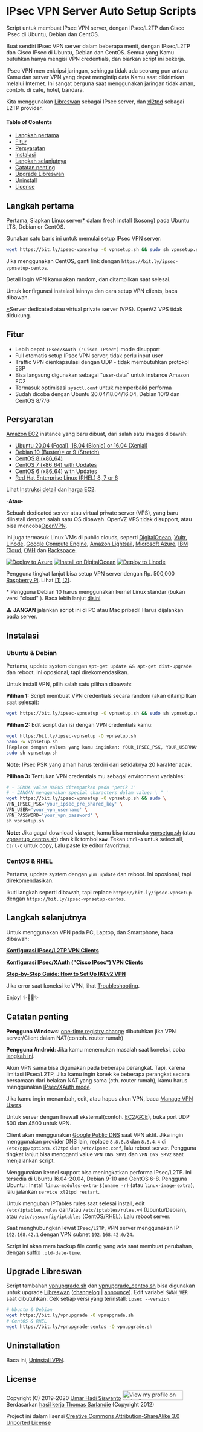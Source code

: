 # IPsec VPN Server Auto Setup Scripts
Script untuk membuat IPsec VPN server, dengan IPsec/L2TP dan Cisco IPsec di Ubuntu, Debian dan CentOS.

Buat sendiri IPsec VPN server dalam beberapa menit, dengan IPsec/L2TP dan Cisco IPsec di Ubuntu, Debian dan CentOS. Semua yang Kamu butuhkan hanya mengisi VPN credentials, dan biarkan script ini bekerja.

IPsec VPN men enkripsi jaringan, sehingga tidak ada seorang pun antara Kamu dan server VPN yang dapat mengintip data Kamu saat dikirimkan melalui Internet. Ini sangat berguna saat menggunakan jaringan tidak aman, contoh. di cafe, hotel, bandara.

Kita menggunakan <a href="https://libreswan.org/" target="_blank">Libreswan</a> sebagai IPsec server, dan <a href="https://github.com/xelerance/xl2tpd" target="_blank">xl2tpd</a> sebagai L2TP provider.


#### Table of Contents

- [Langkah pertama](#langkah-pertama)
- [Fitur](#fitur)
- [Persyaratan](#persyaratan)
- [Instalasi](#instalasi)
- [Langkah selanjutnya](#langkah-selanjutnya)
- [Catatan penting](#catatan-penting)
- [Upgrade Libreswan](#upgrade-libreswan)
- [Uninstall](#uninstall)
- [License](#license)

## Langkah pertama

Pertama, Siapkan Linux server[\*](#quick-start-note) dalam fresh install (kosong) pada Ubuntu LTS, Debian or CentOS.

Gunakan satu baris ini untuk memulai setup IPsec VPN server:

```bash
wget https://bit.ly/ipsec-vpnsetup -O vpnsetup.sh && sudo sh vpnsetup.sh
```

Jika menggunakan CentOS, ganti link dengan `https://bit.ly/ipsec-vpnsetup-centos`.

Detail login VPN kamu akan random, dan ditampilkan saat selesai.

Untuk konfirgurasi instalasi lainnya dan cara setup VPN clients, baca dibawah.


[\*](#quick-start-note)Server dedicated atau virtual private server (VPS). OpenVZ VPS tidak didukung.

## Fitur

- Lebih cepat `IPsec/XAuth ("Cisco IPsec")` mode disupport
- Full otomatis setup IPsec VPN server, tidak perlu input user
- Traffic VPN dienkapsulasi dengan UDP - tidak membutuhkan protokol ESP
- Bisa langsung digunakan sebagai "user-data" untuk instance Amazon EC2
- Termasuk optimisasi `sysctl.conf` untuk memperbaiki performa
- Sudah dicoba dengan Ubuntu 20.04/18.04/16.04, Debian 10/9 dan CentOS 8/7/6

## Persyaratan

<a href="https://aws.amazon.com/ec2/" target="_blank">Amazon EC2</a> instance yang baru dibuat, dari salah satu images dibawah:
- <a href="https://cloud-images.ubuntu.com/locator/" target="_blank">Ubuntu 20.04 (Focal), 18.04 (Bionic) or 16.04 (Xenial)</a>
- <a href="https://wiki.debian.org/Cloud/AmazonEC2Image" target="_blank">Debian 10 (Buster)</a>[\*](#debian-10-note)<a href="https://wiki.debian.org/Cloud/AmazonEC2Image" target="_blank"> or 9 (Stretch)</a>
- <a href="https://wiki.centos.org/Cloud/AWS" target="_blank">CentOS 8 (x86_64)</a>
- <a href="https://aws.amazon.com/marketplace/pp/B00O7WM7QW" target="_blank">CentOS 7 (x86_64) with Updates</a>
- <a href="https://aws.amazon.com/marketplace/pp/B00NQAYLWO" target="_blank">CentOS 6 (x86_64) with Updates</a>
- <a href="https://aws.amazon.com/partners/redhat/faqs/" target="_blank">Red Hat Enterprise Linux (RHEL) 8, 7 or 6</a>

Lihat <a href="https://blog.ls20.com/ipsec-l2tp-vpn-auto-setup-for-ubuntu-12-04-on-amazon-ec2/#vpnsetup" target="_blank">Instruksi detail</a> dan <a href="https://aws.amazon.com/ec2/pricing/" target="_blank">harga EC2</a>.

**-Atau-**

Sebuah dedicated server atau virtual private server (VPS), yang baru diinstall dengan salah satu OS dibawah. OpenVZ VPS tidak disupport, atau bisa mencoba<a href="https://github.com/Nyr/openvpn-install" target="_blank">OpenVPN</a>.

Ini juga termasuk Linux VMs di public clouds, seperti <a href="https://digitalocean.com" target="_blank">DigitalOcean</a>, <a href="https://vultr.com" target="_blank">Vultr</a>, <a href="https://linode.com" target="_blank">Linode</a>, <a href="https://cloud.google.com/compute/" target="_blank">Google Compute Engine</a>, <a href="https://aws.amazon.com/lightsail/" target="_blank">Amazon Lightsail</a>, <a href="https://azure.microsoft.com" target="_blank">Microsoft Azure</a>, <a href="https://www.ibm.com/cloud/virtual-servers" target="_blank">IBM Cloud</a>, <a href="https://www.ovh.com/world/vps/" target="_blank">OVH</a> dan <a href="https://www.rackspace.com" target="_blank">Rackspace</a>.

<a href="azure/README.md" target="_blank"><img src="docs/images/azure-deploy-button.png" alt="Deploy to Azure" /></a> <a href="http://dovpn.carlfriess.com/" target="_blank"><img src="docs/images/do-install-button.png" alt="Install on DigitalOcean" /></a> <a href="https://cloud.linode.com/stackscripts/37239" target="_blank"><img src="docs/images/linode-deploy-button.png" alt="Deploy to Linode" /></a>


Pengguna tingkat lanjut bisa setup VPN server dengan Rp. 500,000 <a href="https://www.raspberrypi.org" target="_blank">Raspberry Pi</a>. Lihat <a href="https://blog.elasticbyte.net/setting-up-a-native-cisco-ipsec-vpn-server-using-a-raspberry-pi/" target="_blank">[1]</a> <a href="https://www.stewright.me/2018/07/create-a-raspberry-pi-vpn-server-using-l2tpipsec/" target="_blank">[2]</a>.

<a name="debian-10-note"></a>
\* Pengguna Debian 10 harus menggunakan kernel Linux standar (bukan versi "cloud" ). Baca lebih lanjut <a href="docs/clients.md#debian-10-kernel" target="_blank">disini</a>.   

:warning: **JANGAN** jalankan script ini di PC atau Mac pribadi! Harus dijalankan pada server.

## Instalasi

### Ubuntu & Debian

Pertama, update system dengan `apt-get update && apt-get dist-upgrade` dan reboot. Ini oposional, tapi direkomendasikan.

Untuk install VPN, pilih salah satu pilihan dibawah:

**Pilihan 1:** Script membuat VPN credentials secara random (akan ditampilkan saat selesai):

```bash
wget https://bit.ly/ipsec-vpnsetup -O vpnsetup.sh && sudo sh vpnsetup.sh
```

**Pilihan 2:** Edit script dan isi dengan VPN credentials kamu:

```bash
wget https:/bit.ly/ipsec-vpnsetup -O vpnsetup.sh
nano -w vpnsetup.sh
[Replace dengan values yang kamu inginkan: YOUR_IPSEC_PSK, YOUR_USERNAME dan YOUR_PASSWORD]
sudo sh vpnsetup.sh
```

**Note:** IPsec PSK yang aman harus terdiri dari setidaknya 20 karakter acak.

**Pilihan 3:** Tentukan VPN credentials mu sebagai environment variables:

```bash
# - SEMUA value HARUS ditempatkan pada 'petik 1'
# - JANGAN menggunakan special characters dalam value: \ " '
wget https://bit.ly/ipsec-vpnsetup -O vpnsetup.sh && sudo \
VPN_IPSEC_PSK='your_ipsec_pre_shared_key' \
VPN_USER='your_vpn_username' \
VPN_PASSWORD='your_vpn_password' \
sh vpnsetup.sh
```

**Note:** Jika gagal download via `wget`, kamu bisa membuka <a href="vpnsetup.sh" target="_blank">vpnsetup.sh</a> (atau <a href="vpnsetup_centos.sh" target="_blank">vpnsetup_centos.sh</a>) dan klik tombol **`Raw`**. Tekan `Ctrl-A` untuk select all, `Ctrl-C` untuk copy, Lalu paste ke editor favoritmu.

### CentOS & RHEL

Pertama, update system dengan `yum update` dan reboot. Ini oposional, tapi direkomendasikan.

Ikuti langkah seperti dibawah, tapi replace `https://bit.ly/ipsec-vpnsetup` dengan `https://bit.ly/ipsec-vpnsetup-centos`.

## Langkah selanjutnya

Untuk menggunakan VPN pada PC, Laptop, dan Smartphone, baca dibawah:

<a href="docs/clients.md" target="_blank">**Konfigurasi IPsec/L2TP VPN Clients**</a>

<a href="docs/clients-xauth.md" target="_blank">**Konfigurasi IPsec/XAuth ("Cisco IPsec") VPN Clients**</a>

<a href="docs/ikev2-howto.md" target="_blank">**Step-by-Step Guide: How to Set Up IKEv2 VPN**</a>

Jika error saat koneksi ke VPN, lihat <a href="docs/clients.md#troubleshooting" target="_blank">Troubleshooting</a>.

Enjoy! :sparkles::tada::rocket::sparkles:

## Catatan penting

**Pengguna Windows**: <a href="docs/clients.md#windows-error-809" target="_blank">one-time registry change</a> dibutuhkan jika VPN server/Client dalam NAT(contoh. router rumah)

**Pengguna Android**: Jika kamu menemukan masalah saat koneksi, coba <a href="docs/clients.md#android-mtumss-issues" target="_blank">langkah ini</a>.

Akun VPN sama bisa digunakan pada beberapa perangkat. Tapi, karena limitasi IPsec/L2TP, Jika kamu ingin konek ke beberapa perangkat secara bersamaan dari belakan NAT yang sama (cth. router rumah), kamu harus menggunakan <a href="docs/clients-xauth.md" target="_blank">IPsec/XAuth mode</a>.

Jika kamu ingin menambah, edit, atau hapus akun VPN, baca <a href="docs/manage-users.md" target="_blank">Manage VPN Users</a>.

Untuk server dengan firewall eksternal(contoh. <a href="https://docs.aws.amazon.com/AWSEC2/latest/UserGuide/ec2-security-groups.html" target="_blank">EC2</a>/<a href="https://cloud.google.com/vpc/docs/firewalls" target="_blank">GCE</a>), buka port UDP 500 dan 4500 untuk VPN.

Client akan menggunakan <a href="https://developers.google.com/speed/public-dns/" target="_blank">Google Public DNS</a> saat VPN aktif. Jika ingin menggunakan provider DNS lain, replace `8.8.8.8` dan `8.8.4.4` di `/etc/ppp/options.xl2tpd` dan `/etc/ipsec.conf`, lalu reboot server. Pengguna tingkat lanjut bisa mengganti value `VPN_DNS_SRV1` dan `VPN_DNS_SRV2` saat menjalankan script.

Menggunakan kernel support bisa meningkatkan performa IPsec/L2TP. Ini tersedia di Ubuntu 16.04-20.04, Debian 9-10 and CentOS 6-8. Pengguna Ubuntu : Install `linux-modules-extra-$(uname -r)` (atau `linux-image-extra`), lalu jalankan `service xl2tpd restart`.

Untuk mengubah IPTables rules saat selesai install, edit `/etc/iptables.rules` dan/atau `/etc/iptables/rules.v4` (Ubuntu/Debian), atau `/etc/sysconfig/iptables` (CentOS/RHEL). Lalu reboot server.

Saat menghubungkan lewat `IPsec/L2TP`, VPN server menggunakan IP `192.168.42.1` dengan VPN subnet `192.168.42.0/24`.

Script ini akan mem backup file config yang ada saat membuat perubahan, dengan suffix `.old-date-time`.

## Upgrade Libreswan

Script tambahan <a href="extras/vpnupgrade.sh" target="_blank">vpnupgrade.sh</a> dan <a href="extras/vpnupgrade_centos.sh" target="_blank">vpnupgrade_centos.sh</a> bisa digunakan untuk upgrade <a href="https://libreswan.org" target="_blank">Libreswan</a> (<a href="https://github.com/libreswan/libreswan/blob/master/CHANGES" target="_blank">changelog</a> | <a href="https://lists.libreswan.org/mailman/listinfo/swan-announce" target="_blank">announce</a>). Edit variabel `SWAN_VER` saat dibutuhkan. Cek setiap versi yang terinstall: `ipsec --version`.

```bash
# Ubuntu & Debian
wget https://bit.ly/vpnupgrade -O vpnupgrade.sh
# CentOS & RHEL
wget https://bit.ly/vpnupgrade-centos -O vpnupgrade.sh
```

## Uninstallation

Baca ini, <a href="docs/uninstall.md" target="_blank">Uninstall VPN</a>.

## License

Copyright (C) 2019-2020 <a href="https://www.linkedin.com/in/umarhadi/" target="_blank">Umar Hadi Siswanto</a> <a href="https://www.linkedin.com/in/umarhadi/" target="_blank"><img src="https://static.licdn.com/scds/common/u/img/webpromo/btn_viewmy_160x25.png" width="160" height="25" border="0" alt="View my profile on LinkedIn"></a>   
Berdasarkan <a href="https://github.com/sarfata/voodooprivacy" target="_blank">hasil kerja Thomas Sarlandie</a> (Copyright 2012)

Project ini dalam lisensi <a href="http://creativecommons.org/licenses/by-sa/3.0/" target="_blank">Creative Commons Attribution-ShareAlike 3.0 Unported License</a>  
